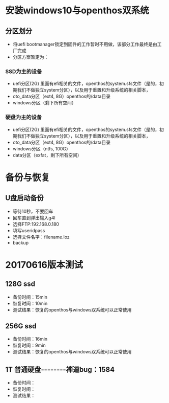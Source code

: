 # 安装windows10与openthos双系统

## 分区划分

  - 将uefi bootmanager锁定到固件的工作暂时不用做，该部分工作最终是由工厂完成
  - 分区方案暂定为：

### SSD为主的设备
  - uefi分区(2G) 里面有efi相关的文件，openthos的system.sfs文件（是的，初期我们不做独立system分区），以及用于重置和升级系统的相关脚本，
  - oto_data分区（ext4, 8G）openthos的/data目录
  - windows分区（剩下所有空间）

### 硬盘为主的设备
  - uefi分区(2G) 里面有efi相关的文件，openthos的system.sfs文件（是的，初期我们不做独立system分区），以及用于重置和升级系统的相关脚本，
  - oto_data分区（ext4, 8G）openthos的/data目录
  - windows分区（ntfs, 100G）
  - data分区（exfat，剩下所有空间）

# 备份与恢复

## U盘启动备份
  - 等待10秒，不要回车
  - 回车直到弹出输入g4l
  - 选择FTP:192.168.0.180
  - 填写useridpass
  - 选择文件名字：filename.loz
  - backup


# 20170616版本测试

## 128G ssd
  - 备份时间：15min
  - 恢复时间：10min
  - 测试结果：恢复的openthos与windows双系统可以正常使用

## 256G ssd
  - 备份时间：16min
  - 恢复时间：9min
  - 测试结果：恢复的openthos与windows双系统可以正常使用

## 1T 普通硬盘--------禅道bug：1584
  - 备份时间：
  - 恢复时间：
  - 测试结果：

